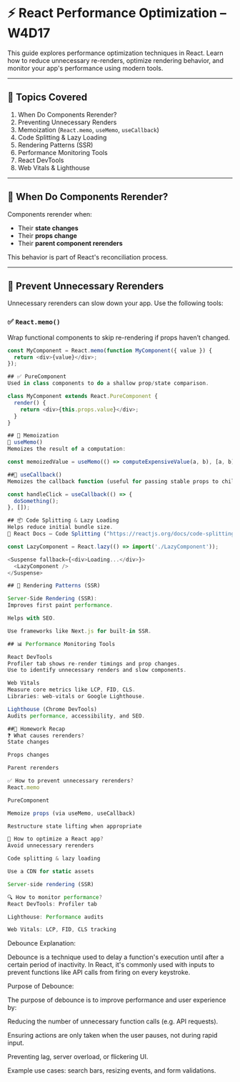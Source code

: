 # ⚡ React Performance Optimization – W4D17

This guide explores performance optimization techniques in React. Learn how to reduce unnecessary re-renders, optimize rendering behavior, and monitor your app's performance using modern tools.

---

## 📌 Topics Covered

1. When Do Components Rerender?
2. Preventing Unnecessary Renders
3. Memoization (`React.memo`, `useMemo`, `useCallback`)
4. Code Splitting & Lazy Loading
5. Rendering Patterns (SSR)
6. Performance Monitoring Tools
7. React DevTools
8. Web Vitals & Lighthouse

---

## 🔄 When Do Components Rerender?

Components rerender when:

- Their **state changes**
- Their **props change**
- Their **parent component rerenders**

This behavior is part of React's reconciliation process.

---

## 🧱 Prevent Unnecessary Rerenders

Unnecessary rerenders can slow down your app. Use the following tools:

### ✅ `React.memo()`

Wrap functional components to skip re-rendering if props haven’t changed.

```js
const MyComponent = React.memo(function MyComponent({ value }) {
  return <div>{value}</div>;
});

## ✅ PureComponent
Used in class components to do a shallow prop/state comparison.

class MyComponent extends React.PureComponent {
  render() {
    return <div>{this.props.value}</div>;
  }
}

## 🧠 Memoization
🔸 useMemo()
Memoizes the result of a computation:

const memoizedValue = useMemo(() => computeExpensiveValue(a, b), [a, b]);

##🔹 useCallback()
Memoizes the callback function (useful for passing stable props to child components):

const handleClick = useCallback(() => {
  doSomething();
}, []);

## 📦 Code Splitting & Lazy Loading
Helps reduce initial bundle size.
🔗 React Docs – Code Splitting ("https://reactjs.org/docs/code-splitting.html")

const LazyComponent = React.lazy(() => import('./LazyComponent'));

<Suspense fallback={<div>Loading...</div>}>
  <LazyComponent />
</Suspense>

## 🚀 Rendering Patterns (SSR)

Server-Side Rendering (SSR):
Improves first paint performance.

Helps with SEO.

Use frameworks like Next.js for built-in SSR.

## 📊 Performance Monitoring Tools

React DevTools
Profiler tab shows re-render timings and prop changes.
Use to identify unnecessary renders and slow components.

Web Vitals
Measure core metrics like LCP, FID, CLS.
Libraries: web-vitals or Google Lighthouse.

Lighthouse (Chrome DevTools)
Audits performance, accessibility, and SEO.

##🧪 Homework Recap
❓ What causes rerenders?
State changes

Props changes

Parent rerenders

✅ How to prevent unnecessary rerenders?
React.memo

PureComponent

Memoize props (via useMemo, useCallback)

Restructure state lifting when appropriate

🔧 How to optimize a React app?
Avoid unnecessary rerenders

Code splitting & lazy loading

Use a CDN for static assets

Server-side rendering (SSR)

🔍 How to monitor performance?
React DevTools: Profiler tab

Lighthouse: Performance audits

Web Vitals: LCP, FID, CLS tracking
```

Debounce Explanation:

Debounce is a technique used to delay a function's execution until after a certain period of inactivity. In React, it's commonly used with inputs to prevent functions like API calls from firing on every keystroke.

Purpose of Debounce:

The purpose of debounce is to improve performance and user experience by:

Reducing the number of unnecessary function calls (e.g. API requests).

Ensuring actions are only taken when the user pauses, not during rapid input.

Preventing lag, server overload, or flickering UI.

Example use cases: search bars, resizing events, and form validations.
